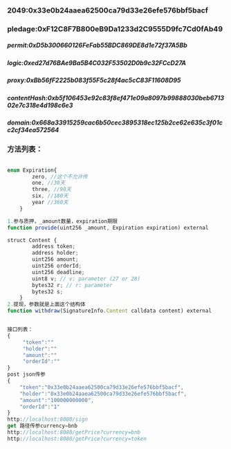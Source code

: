 ### 2049:0x33e0b24aaea62500ca79d33e26efe576bbf5bacf
### pledage:0xF12C8F7B800eB9Da1233d2C9555D9fc7Cd0fAb49

##### permit:0xD5b300660126FeFab55BDC869DE8d1e72f37A5Bb
##### logic:0xed27d76BAe9Ba5B4C032F53502D0b9c32FCcD27A
##### proxy:0xBb56fF2225b083f55F5c28f4ac5cC83F11608D95
##### contentHash:0xb5f106453e92c83f8ef471e09a8097b99888030beb671302e7c318e4d198c6e3
##### domain:0x668a33915259cac6b50cec3895318ec125b2ce62e635c3f01cc2cf34ea572564


### 方法列表：
```javascript

enum Expiration{
        zero, //这个不允许传
        one, //30天
        three, //90天
        six, //180天
        year //360天
    } 

1.参与质押，_amount数量，expiration期限
function provide(uint256 _amount, Expiration expiration) external

struct Content {
        address token;
        address holder;
        uint256 amount;
        uint256 orderId;
        uint256 deadline;
        uint8 v; // v: parameter (27 or 28)
        bytes32 r; // r: parameter
        bytes32 s;
    }
2.提现，参数就是上面这个结构体
function withdraw(SignatureInfo.Content calldata content) external


接口列表：
{
     "token":""
     "holder":""
     "amount":""
     "orderId":""
}
post json传参
{
    "token":"0x33e0b24aaea62500ca79d33e26efe576bbf5bacf",
    "holder":"0x33e0b24aaea62500ca79d33e26efe576bbf5bacf",
    "amount":"100000000000",
    "orderId":"1"
}
http://localhost:8080/sign
get 路径传参currency=bnb
http://localhost:8080/getPrice?currency=bnb
http://localhost:8080/getPrice?currency=token

```
